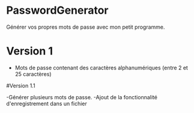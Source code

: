 # PasswordGenerator

Générer vos propres mots de passe avec mon petit programme.


# Version 1

- Mots de passe contenant des caractères alphanumériques (entre 2 et 25 caractères)

#Version 1.1

-Générer plusieurs mots de passe.
-Ajout de la fonctionnalité d'enregistrement dans un fichier
